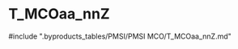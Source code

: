 # T_MCOaa_nnZ

<!-- ATTENTION : Ne pas supprimer ou modifier la ligne ci-dessous -->
#include ".byproducts_tables/PMSI/PMSI MCO/T_MCOaa_nnZ.md"
<!-- ATTENTION : Ne pas supprimer ou modifier la ligne ci-dessus -->

